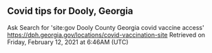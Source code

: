 ## Covid tips for Dooly, Georgia

Ask Search for 'site:gov Dooly County Georgia covid vaccine access'
https://dph.georgia.gov/locations/covid-vaccination-site
Retrieved on Friday, February 12, 2021 at 6:46AM (UTC)